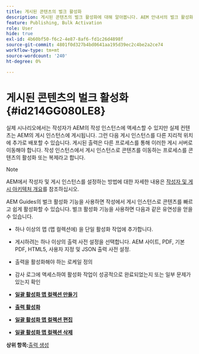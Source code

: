 ```yaml
---
title: 게시된 콘텐츠의 벌크 활성화
description: 게시된 콘텐츠의 벌크 활성화에 대해 알아봅니다. AEM 안내서의 벌크 활성화 기능의 장점에 대해 알아보십시오.
feature: Publishing, Bulk Activation
role: User
hide: true
exl-id: 4b60bf50-f6c2-4e87-8af6-fd1c26d4898f
source-git-commit: 4801f0d327b4bd0641aa195d39ec2c4be2a2ce74
workflow-type: tm+mt
source-wordcount: '240'
ht-degree: 0%

---
```


# 게시된 콘텐츠의 벌크 활성화 {#id214GG080LE8}

실제 시나리오에서는 작성자가 AEM의 작성 인스턴스에 액세스할 수 있지만 실제 컨텐츠는 AEM의 게시 인스턴스에 게시됩니다. 그런 다음 게시 인스턴스를 다른 지리적 위치에 추가로 배포할 수 있습니다. 게시된 출력은 다른 프로세스를 통해 이러한 게시 서버로 이동해야 합니다. 작성 인스턴스에서 게시 인스턴스로 콘텐츠를 이동하는 프로세스를 콘텐츠의 활성화 또는 복제라고 합니다.

>[!NOTE]
>
> AEM에서 작성자 및 게시 인스턴스를 설정하는 방법에 대한 자세한 내용은 [작성자 및 게시 아키텍처 개요](https://experienceleague.adobe.com/docs/experience-manager-screens/user-guide/administering/author-publish/author-publish-architecture-overview.html?lang=en#prerequisites)를 참조하십시오.

AEM Guides의 벌크 활성화 기능을 사용하면 작성에서 게시 인스턴스로 콘텐츠를 빠르고 쉽게 활성화할 수 있습니다. 벌크 활성화 기능을 사용하면 다음과 같은 유연성을 얻을 수 있습니다.

- 하나 이상의 맵 \(맵 컬렉션에\) 을 단일 활성화 작업에 추가합니다.

- 게시하려는 하나 이상의 출력 사전 설정을 선택합니다. AEM 사이트, PDF, 기본 PDF, HTML5, 사용자 지정 및
JSON 출력 사전 설정.


- 출력을 활성화해야 하는 로케일 정의

- 감사 로그에 액세스하여 활성화 작업이 성공적으로 완료되었는지 또는 일부 문제가 있는지 확인


- **[일괄 활성화 맵 컬렉션 만들기](conf-bulk-activation-create-map-collection.md)**

- **[출력 활성화](conf-bulk-activation-publish-map-collection.md)**

- **[일괄 활성화 맵 컬렉션 편집](conf-bulk-activation-edit-map-collection.md)**

- **[일괄 활성화 맵 컬렉션 삭제](conf-bulk-activation-delete-map-collection.md)**


**상위 항목:**&#x200B;[&#x200B;출력 생성](generate-output.md)
